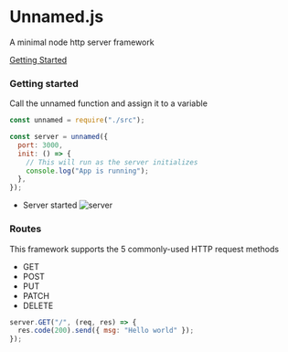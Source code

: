 # Unnamed.js

A minimal node http server framework

[Getting Started](https://github.com/mart-anthony-stark/Unnamed.js#getting-started)

### Getting started

Call the unnamed function and assign it to a variable

```javascript
const unnamed = require("./src");

const server = unnamed({
  port: 3000,
  init: () => {
    // This will run as the server initializes
    console.log("App is running");
  },
});
```

- Server started
  ![server](https://github.com/mart-anthony-stark/Unnamed.js/blob/main/docs/start%20server.png?raw=true)

### Routes

This framework supports the 5 commonly-used HTTP request methods

- GET
- POST
- PUT
- PATCH
- DELETE

```javascript
server.GET("/", (req, res) => {
  res.code(200).send({ msg: "Hello world" });
});
```
